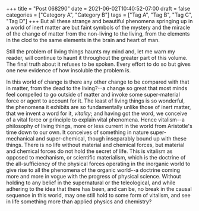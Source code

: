 +++
title = "Post 068290"
date = 2021-06-02T10:40:52-07:00
draft = false
categories = ["Category A", "Category B"]
tags = ["Tag A", "Tag B", "Tag C", "Tag D"]
+++
But all these strange and beautiful phenomena springing up in a world of inert matter are but faint symbols of the mystery and the miracle of the change of matter from the non-living to the living, from the elements in the clod to the same elements in the brain and heart of man.

Still the problem of living things haunts my mind and, let me warn my reader, will continue to haunt it throughout the greater part of this volume. The final truth about it refuses to be spoken. Every effort to do so but gives one new evidence of how insoluble the problem is.

In this world of change is there any other change to be compared with that in matter, from the dead to the living?--a change so great that most minds feel compelled to go outside of matter and invoke some super-material force or agent to account for it. The least of living things is so wonderful, the phenomena it exhibits are so fundamentally unlike those of inert matter, that we invent a word for it, _vitality_; and having got the word, we conceive of a vital force or principle to explain vital phenomena. Hence vitalism--a philosophy of living things, more or less current in the world from Aristotle's time down to our own. It conceives of something in nature super-mechanical and super-chemical, though inseparably bound up with these things. There is no life without material and chemical forces, but material and chemical forces do not hold the secret of life. This is vitalism as opposed to mechanism, or scientific materialism, which is the doctrine of the all-sufficiency of the physical forces operating in the inorganic world to give rise to all the phenomena of the organic world--a doctrine coming more and more in vogue with the progress of physical science. Without holding to any belief in the supernatural or the teleological, and while adhering to the idea that there has been, and can be, no break in the causal sequence in this world, may one still hold to some form of vitalism, and see in life something more than applied physics and chemistry?
